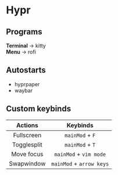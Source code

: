 
# Hypr

## Programs

**Terminal** -> kitty  
**Menu** -> rofi

## Autostarts
- hyprpaper
- waybar

## Custom keybinds

| Actions | Keybinds |
|:-------:|:--------:|
| Fullscreen | `mainMod` + `F` |
| Togglesplit | `mainMod` + `T` |
| Move focus | `mainMod` + `vim mode` |
| Swapwindow | `mainMod` + `arrow keys` |
